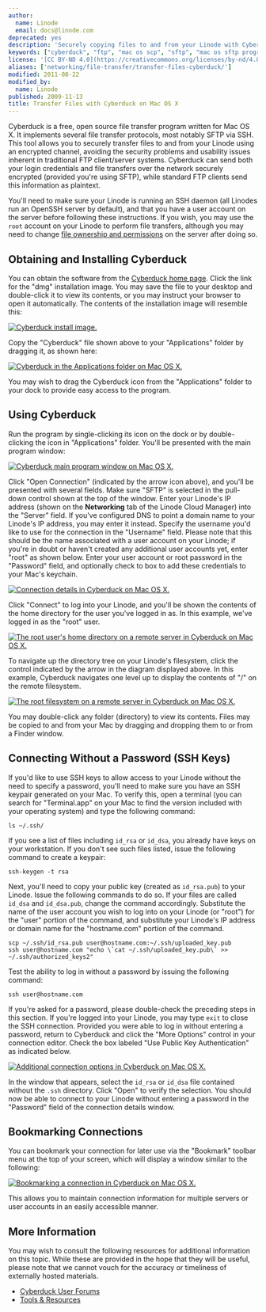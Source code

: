 ```yaml
---
author:
  name: Linode
  email: docs@linode.com
deprecated: yes
description: 'Securely copying files to and from your Linode with Cyberduck, a free and open source file transfer client for Mac OS X systems.'
keywords: ["cyberduck", "ftp", "mac os scp", "sftp", "mac os sftp program", "mac os ftp"]
license: '[CC BY-ND 4.0](https://creativecommons.org/licenses/by-nd/4.0)'
aliases: ['networking/file-transfer/transfer-files-cyberduck/']
modified: 2011-08-22
modified_by:
  name: Linode
published: 2009-11-13
title: Transfer Files with Cyberduck on Mac OS X
---
```


Cyberduck is a free, open source file transfer program written for Mac OS X. It implements several file transfer protocols, most notably SFTP via SSH. This tool allows you to securely transfer files to and from your Linode using an encrypted channel, avoiding the security problems and usability issues inherent in traditional FTP client/server systems. Cyberduck can send both your login credentials and file transfers over the network securely encrypted (provided you're using SFTP), while standard FTP clients send this information as plaintext.

You'll need to make sure your Linode is running an SSH daemon (all Linodes run an OpenSSH server by default), and that you have a user account on the server before following these instructions. If you wish, you may use the `root` account on your Linode to perform file transfers, although you may need to change [file ownership and permissions](/docs/tools-reference/linux-users-and-groups) on the server after doing so.

## Obtaining and Installing Cyberduck

You can obtain the software from the [Cyberduck home page](http://cyberduck.ch/). Click the link for the "dmg" installation image. You may save the file to your desktop and double-click it to view its contents, or you may instruct your browser to open it automatically. The contents of the installation image will resemble this:

[![Cyberduck install image.](171-cyberduck-install-image.png)](171-cyberduck-install-image.png)

Copy the "Cyberduck" file shown above to your "Applications" folder by dragging it, as shown here:

[![Cyberduck in the Applications folder on Mac OS X.](172-cyberduck-applications-folder.png)](172-cyberduck-applications-folder.png)

You may wish to drag the Cyberduck icon from the "Applications" folder to your dock to provide easy access to the program.

## Using Cyberduck

Run the program by single-clicking its icon on the dock or by double-clicking the icon in "Applications" folder. You'll be presented with the main program window:

[![Cyberduck main program window on Mac OS X.](173-cyberduck-main-view.png)](173-cyberduck-main-view.png)

Click "Open Connection" (indicated by the arrow icon above), and you'll be presented with several fields. Make sure "SFTP" is selected in the pull-down control shown at the top of the window. Enter your Linode's IP address (shown on the **Networking** tab of the Linode Cloud Manager) into the "Server" field. If you've configured DNS to point a domain name to your Linode's IP address, you may enter it instead. Specify the username you'd like to use for the connection in the "Username" field. Please note that this should be the name associated with a user account on your Linode; if you're in doubt or haven't created any additional user accounts yet, enter "root" as shown below. Enter your user account or root password in the "Password" field, and optionally check to box to add these credentials to your Mac's keychain.

[![Connection details in Cyberduck on Mac OS X.](174-cyberduck-open-connection.png)](174-cyberduck-open-connection.png)

Click "Connect" to log into your Linode, and you'll be shown the contents of the home directory for the user you've logged in as. In this example, we've logged in as the "root" user.

[![The root user's home directory on a remote server in Cyberduck on Mac OS X.](175-cyberduck-root-homedir.png)](175-cyberduck-root-homedir.png)

To navigate up the directory tree on your Linode's filesystem, click the control indicated by the arrow in the diagram displayed above. In this example, Cyberduck navigates one level up to display the contents of "/" on the remote filesystem.

[![The root filesystem on a remote server in Cyberduck on Mac OS X.](176-cyberduck-root-filesystem.png)](176-cyberduck-root-filesystem.png)

You may double-click any folder (directory) to view its contents. Files may be copied to and from your Mac by dragging and dropping them to or from a Finder window.

## Connecting Without a Password (SSH Keys)

If you'd like to use SSH keys to allow access to your Linode without the need to specify a password, you'll need to make sure you have an SSH keypair generated on your Mac. To verify this, open a terminal (you can search for "Terminal.app" on your Mac to find the version included with your operating system) and type the following command:

    ls ~/.ssh/

If you see a list of files including `id_rsa` or `id_dsa`, you already have keys on your workstation. If you don't see such files listed, issue the following command to create a keypair:

    ssh-keygen -t rsa

Next, you'll need to copy your public key (created as `id_rsa.pub`) to your Linode. Issue the following commands to do so. If your files are called `id_dsa` and `id_dsa.pub`, change the command accordingly. Substitute the name of the user account you wish to log into on your Linode (or "root") for the "user" portion of the command, and substitute your Linode's IP address or domain name for the "hostname.com" portion of the command.

    scp ~/.ssh/id_rsa.pub user@hostname.com:~/.ssh/uploaded_key.pub
    ssh user@hostname.com "echo \`cat ~/.ssh/uploaded_key.pub\` >> ~/.ssh/authorized_keys2"

Test the ability to log in without a password by issuing the following command:

    ssh user@hostname.com

If you're asked for a password, please double-check the preceding steps in this section. If you're logged into your Linode, you may type `exit` to close the SSH connection. Provided you were able to log in without entering a password, return to Cyberduck and click the "More Options" control in your connection editor. Check the box labeled "Use Public Key Authentication" as indicated below.

[![Additional connection options in Cyberduck on Mac OS X.](177-cyberduck-connection-more-options.png)](177-cyberduck-connection-more-options.png)

In the window that appears, select the `id_rsa` or `id_dsa` file contained without the `.ssh` directory. Click "Open" to verify the selection. You should now be able to connect to your Linode without entering a password in the "Password" field of the connection details window.

## Bookmarking Connections

You can bookmark your connection for later use via the "Bookmark" toolbar menu at the top of your screen, which will display a window similar to the following:

[![Bookmarking a connection in Cyberduck on Mac OS X.](178-cyberduck-connection-bookmark.png)](178-cyberduck-connection-bookmark.png)

This allows you to maintain connection information for multiple servers or user accounts in an easily accessible manner.

## More Information

You may wish to consult the following resources for additional information on this topic. While these are provided in the hope that they will be useful, please note that we cannot vouch for the accuracy or timeliness of externally hosted materials.

- [Cyberduck User Forums](http://forums.cocoaforge.com/viewforum.php?f=9)
- [Tools & Resources](/docs/tools-reference/)




